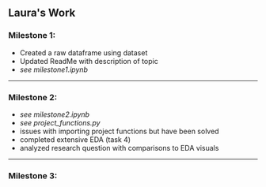 ## Laura's Work


### Milestone 1: 
- Created a raw dataframe using dataset
- Updated ReadMe with description of topic
- *see milestone1.ipynb*

---

### Milestone 2:

- *see milestone2.ipynb*
- *see project_functions.py*
- issues with importing project functions but have been solved
- completed extensive EDA (task 4)
- analyzed research question with comparisons to EDA visuals 

---

### Milestone 3: 
